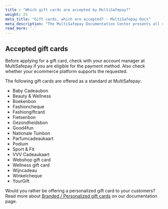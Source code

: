 ```yaml
---
title : "Which gift cards are accepted by MultiSafepay?"
weight: 25
meta_title: "Gift cards, which are accepted? - MultiSafepay Docs"
meta_description: "The MultiSafepay Documentation Center presents all relevant information about our Plugins and API. You can also find support pages for payment methods, tools and general questions as well as the contact details of our Support and Integration Teams."
read_more: '.'
---
```

## Accepted gift cards
Before applying for a gift card, check with your account manager at MultiSafepay if you are eligible for the payment method. Also check whether your ecommerce platform supports the requested.

The following gift cards are offered as a standard at MultiSafepay:

* Baby Cadeaubon
* Beauty & Wellness
* Boekenbon
* Fashioncheque 
* Fashiongiftcard
* Fietsenbon 
* Gezondheidsbon 
* Good4fun
* Nationale Tuinbon
* Parfumcadeaukaart 
* Podium
* Sport & Fit 
* VVV Cadeaukaart 
* Webshop gift card 
* Wellness gift card 
* Wijncadeau 
* Winkelcheque 
* YourGift  

Would you rather be offering a personalized gift card to your customers? Read more about [Branded / Personalized gift cards](/payment-methods/prepaid-cards/gift-cards/branded-personalized-gift-card) on our documentation page.
